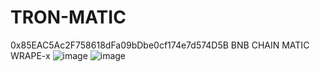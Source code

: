 # TRON-MATIC
 0x85EAC5Ac2F758618dFa09bDbe0cf174e7d574D5B
BNB CHAIN MATIC WRAPE-x
![image](https://user-images.githubusercontent.com/106925214/184560438-0ecb6986-0dcd-42b4-8e66-79e436ed7473.png)
![image](https://user-images.githubusercontent.com/106925214/184560457-6064e68e-a7f5-4ab4-851b-0ac640ebe9f7.png)
